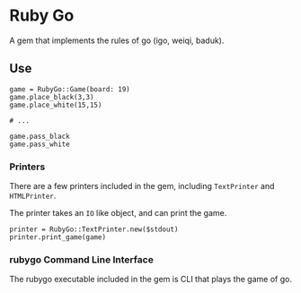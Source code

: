 # Ruby Go

A gem that implements the rules of go (igo, weiqi, baduk).

## Use

```
game = RubyGo::Game(board: 19)
game.place_black(3,3)
game.place_white(15,15)

# ...

game.pass_black
game.pass_white
```

### Printers

There are a few printers included in the gem, including `TextPrinter` and `HTMLPrinter`.

The printer takes an `IO` like object, and can print the game.
```
printer = RubyGo::TextPrinter.new($stdout)
printer.print_game(game)
```

### rubygo Command Line Interface

The rubygo executable included in the gem is CLI that plays the game of go.
